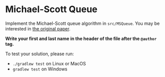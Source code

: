 # Michael-Scott Queue

Implement the Michael-Scott queue algorithm in `src/MSQueue`. 
You may be interested in [the original paper](http://www.cs.rochester.edu/~scott/papers/1996_PODC_queues.pdf).

**Write your first and last name in the header of the file after the `@author` tag.**

To test your solution, please run:

* `./gradlew test` on Linux or MacOS
* `gradlew test` on Windows
